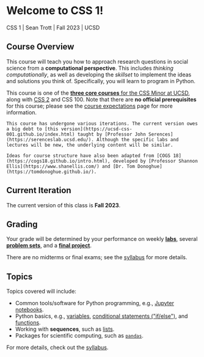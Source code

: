 # Welcome to CSS 1!

CSS 1 | Sean Trott | Fall 2023 | UCSD

## Course Overview

This course will teach you how to approach research questions in social science from a **computational perspective**. This includes *thinking computationally*, as well as developing the *skillset* to implement the ideas and solutions you think of. Specifically, you will learn to program in Python.

This course is one of the [**three core courses** for the CSS Minor at UCSD](https://css.ucsd.edu/undergraduate-minor/index.html), along with [CSS 2](https://ucsd-css2.github.io/ucsd-css2-website/intro.html) and CSS 100. Note that there are **no official prerequisites** for this course; please see the [course expectations](course/expectations.md) page for more information.

```{note}
This course has undergone various iterations. The current version owes a big debt to [this version](https://ucsd-css-001.github.io/index.html) taught by [Professor John Serences](https://serenceslab.ucsd.edu/). Although the specific labs and lectures will be new, the underlying content will be similar.

Ideas for course structure have also been adapted from [COGS 18](https://cogs18.github.io/intro.html), developed by [Professor Shannon Ellis](https://www.shanellis.com/) and [Dr. Tom Donoghue](https://tomdonoghue.github.io/).
```

## Current Iteration

The current version of this class is **Fall 2023**.


## Grading

Your grade will be determined by your performance on weekly [**labs**](labs/overview.md), several [**problem sets**](problem_sets/overview.md), and a [**final project**](project/overview.md).

There are no midterms or final exams; see the [syllabus](course/syllabus.md) for more details.


## Topics

Topics covered will include:

- Common tools/software for Python programming, e.g., [Jupyter notebooks](https://jupyter.org/).  
- Python basics, e.g., [variables](https://www.w3schools.com/python/python_variables.asp), [conditional statements ("if/else")](https://realpython.com/python-conditional-statements/), and [functions](https://www.w3schools.com/python/python_functions.asp).  
- Working with **sequences**, such as [lists](https://www.w3schools.com/python/python_lists.asp).  
- Packages for scientific computing, such as [`pandas`](https://pandas.pydata.org/).


For more details, check out the [syllabus](course/syllabus.md).


